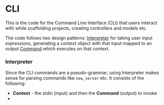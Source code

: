 # CLI
This is the code for the Command Line Interface (CLI) that users interact with while scaffolding projects, creating controllers and models etc.

The code follows two design patterns: [Interpreter](https://www.oodesign.com/interpreter-pattern.html) for taking user input _expressions_, generating a _context_ object with that input mapped to an output [Command](https://www.oodesign.com/command-pattern.html) which executes on that context.

### Interpreter
Since the CLI commands are a pseudo-grammar, using Interpreter makes sense for parsing commands like `new`, `server` etc. It consists of the following:

- **Context** - the stdin (input) and then the **Command** (output) to invoke
-
